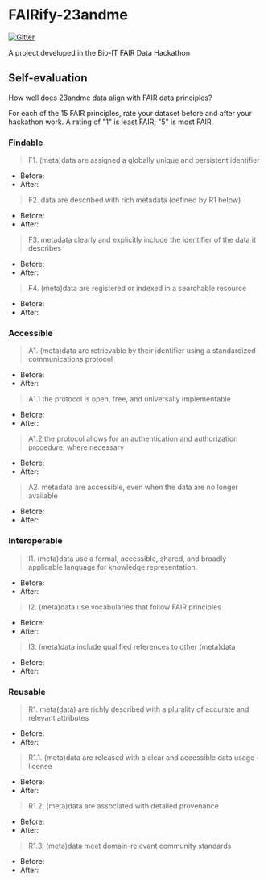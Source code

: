 # FAIRify-23andme
[![Gitter](https://badges.gitter.im/bioithackathons/project-2.svg)](https://gitter.im/bioithackathons/project-2)

A project developed in the Bio-IT FAIR Data Hackathon

## Self-evaluation
How well does 23andme data align with FAIR data principles?  

For each of the 15 FAIR principles, rate your dataset before and after your hackathon work.  A rating of "1" is least FAIR; "5" is most FAIR.

### Findable
> F1. (meta)data are assigned a globally unique and persistent identifier
* Before: 
* After:

> F2. data are described with rich metadata (defined by R1 below)
* Before: 
* After:

> F3. metadata clearly and explicitly include the identifier of the data it describes
* Before: 
* After:

> F4. (meta)data are registered or indexed in a searchable resource
* Before: 
* After:

### Accessible
> A1. (meta)data are retrievable by their identifier using a standardized communications protocol
* Before: 
* After:

> A1.1 the protocol is open, free, and universally implementable
* Before: 
* After:

> A1.2 the protocol allows for an authentication and authorization procedure, where necessary
* Before: 
* After:

> A2. metadata are accessible, even when the data are no longer available
* Before: 
* After:

### Interoperable
> I1. (meta)data use a formal, accessible, shared, and broadly applicable language for knowledge representation.
* Before: 
* After:

> I2. (meta)data use vocabularies that follow FAIR principles
* Before: 
* After:

> I3. (meta)data include qualified references to other (meta)data
* Before: 
* After:

### Reusable
> R1. meta(data) are richly described with a plurality of accurate and relevant attributes
* Before: 
* After:

> R1.1. (meta)data are released with a clear and accessible data usage license
* Before: 
* After:

> R1.2. (meta)data are associated with detailed provenance
* Before: 
* After:

> R1.3. (meta)data meet domain-relevant community standards
* Before: 
* After:
